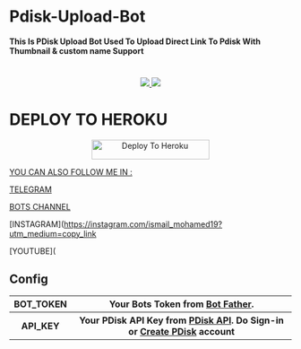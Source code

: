# Pdisk-Upload-Bot

   **This Is PDisk Upload Bot Used To Upload Direct Link To Pdisk With Thumbnail & custom name Support**

#


<p align="center">
  <a href="https://github.com/KOTDEMOREPOS/Pdisk-Upload-Bot/stargazers">
    <img src="https://img.shields.io/github/stars/KOTDEMOREPOS/pdisk-upload-bot?style=social">
  </a>
  
  <a href="https://github.com/KOTDEMOREPOS/pdisk-upload-bot/fork">
    <img src="https://img.shields.io/github/forks/KOTDEMOREPOS/pdisk-upload-bot?label=Fork&style=social">
  </a>  
</p>

# DEPLOY TO HEROKU 

<p align="center"><a href="https://heroku.com/deploy?template=https://github.com/KOTDEMOREPOS/Pdisk-Upload-Bot"> <img src="https://img.shields.io/badge/Deploy%20To%20Heroku-blueviolet?style=for-the-badge&logo=heroku" width="210" height="34.45" alt="Deploy To Heroku"/></a></p> <p align="center"><a href="https://heroku.com/deploy?

#



   YOU CAN ALSO FOLLOW ME IN : 
  

  [TELEGRAM](https://t.me/KOT_FREE_DE_LA_HOYA_OFF)
 
  [BOTS CHANNEL](https://t.me/KOT_BOTS) 

  [INSTAGRAM](https://instagram.com/ismail_mohamed19?utm_medium=copy_link

  [YOUTUBE](








## Config

<table align='center'>
    <tr>
        <th>BOT_TOKEN</th>
        <th>Your Bots Token from <a href='https://telegram.me/BotFather/'>Bot Father</a>.</th>
  </tr>
    <tr>
        <th>API_KEY</th>
        <th>Your PDisk API Key from <a href='https://www.cofilink.com/use-api'>PDisk API</a>. Do Sign-in or <a href='https://www.pdisk.me/earn?referUid=7dd5qb'> Create PDisk</a> account</th>
    </tr>
</table>
  

  


